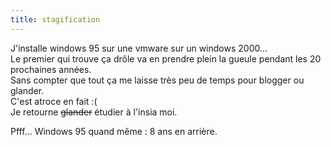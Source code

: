 ```yaml
---
title: stagification
---
```


J'installe windows 95 sur une vmware sur un windows 2000...  
Le premier qui trouve ça drôle va en prendre plein la gueule pendant les 20
prochaines années.  
Sans compter que tout ça me laisse très peu de temps pour blogger ou glander.  
C'est atroce en fait :(  
Je retourne <s>glander</s> étudier à l'insia moi.

Pfff... Windows 95 quand même : 8 ans en arrière.

